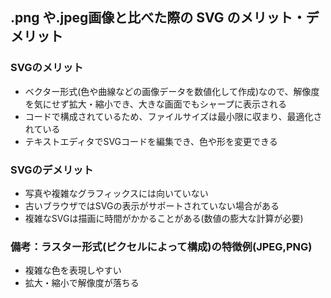 ## .png や.jpeg画像と比べた際の SVG のメリット・デメリット

### SVGのメリット

- ベクター形式(色や曲線などの画像データを数値化して作成)なので、解像度を気にせず拡大・縮小でき、大きな画面でもシャープに表示される
- コードで構成されているため、ファイルサイズは最小限に収まり、最適化されている
- テキストエディタでSVGコードを編集でき、色や形を変更できる

### SVGのデメリット

- 写真や複雑なグラフィックスには向いていない
- 古いブラウザではSVGの表示がサポートされていない場合がある
- 複雑なSVGは描画に時間がかかることがある(数値の膨大な計算が必要)

### 備考：ラスター形式(ピクセルによって構成)の特徴例(JPEG,PNG)

- 複雑な色を表現しやすい
- 拡大・縮小で解像度が落ちる
